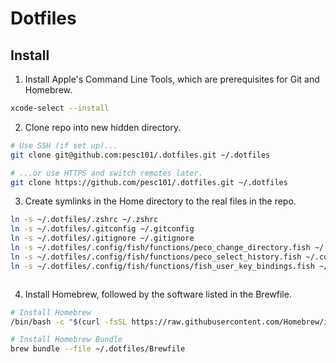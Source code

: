 # Dotfiles

## Install

1. Install Apple's Command Line Tools, which are prerequisites for Git and Homebrew.

```zsh
xcode-select --install
```


2. Clone repo into new hidden directory.

```zsh
# Use SSH (if set up)...
git clone git@github.com:pesc101/.dotfiles.git ~/.dotfiles

# ...or use HTTPS and switch remotes later.
git clone https://github.com/pesc101/.dotfiles.git ~/.dotfiles
```


3. Create symlinks in the Home directory to the real files in the repo.

```zsh
ln -s ~/.dotfiles/.zshrc ~/.zshrc
ln -s ~/.dotfiles/.gitconfig ~/.gitconfig
ln -s ~/.dotfiles/.gitignore ~/.gitignore
ln -s ~/.dotfiles/.config/fish/functions/peco_change_directory.fish ~/.config/fish/functions/peco_change_directory.fish
ln -s ~/.dotfiles/.config/fish/functions/peco_select_history.fish ~/.config/fish/functions/peco_select_history.fish
ln -s ~/.dotfiles/.config/fish/functions/fish_user_key_bindings.fish ~/.config/fish/functions/fish_user_key_bindings.fish



```


4. Install Homebrew, followed by the software listed in the Brewfile.

```zsh
# Install Homebrew
/bin/bash -c "$(curl -fsSL https://raw.githubusercontent.com/Homebrew/install/HEAD/install.sh)"

# Install Homebrew Bundle
brew bundle --file ~/.dotfiles/Brewfile
```


